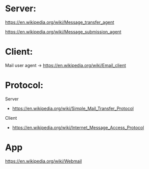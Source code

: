 # Server:
https://en.wikipedia.org/wiki/Message_transfer_agent

https://en.wikipedia.org/wiki/Message_submission_agent

# Client:
Mail user agent -> https://en.wikipedia.org/wiki/Email_client

# Protocol:
Server
- https://en.wikipedia.org/wiki/Simple_Mail_Transfer_Protocol

Client
- https://en.wikipedia.org/wiki/Internet_Message_Access_Protocol

# App
https://en.wikipedia.org/wiki/Webmail
